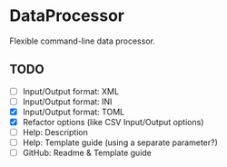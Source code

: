 # DataProcessor

Flexible command-line data processor.

## TODO

- [ ] Input/Output format: XML
- [ ] Input/Output format: INI
- [x] Input/Output format: TOML
- [x] Refactor options (like CSV Input/Output options)
- [ ] Help: Description
- [ ] Help: Template guide (using a separate parameter?)
- [ ] GitHub: Readme & Template guide
